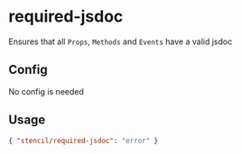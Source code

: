 # required-jsdoc

Ensures that all `Props`, `Methods` and `Events` have a valid jsdoc

## Config

No config is needed

## Usage

```json
{ "stencil/required-jsdoc": "error" }
```
